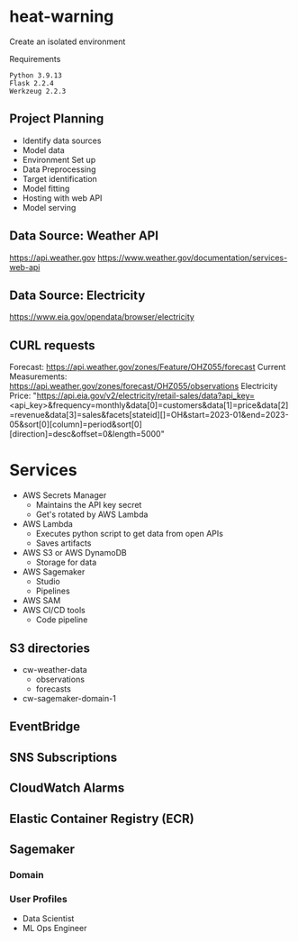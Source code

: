 # heat-warning

Create an isolated environment

Requirements
```
Python 3.9.13
Flask 2.2.4
Werkzeug 2.2.3
```

## Project Planning

+ Identify data sources
+ Model data
+ Environment Set up
+ Data Preprocessing
+ Target identification
+ Model fitting
+ Hosting with web API
+ Model serving

## Data Source: Weather API

https://api.weather.gov
https://www.weather.gov/documentation/services-web-api

## Data Source: Electricity

https://www.eia.gov/opendata/browser/electricity

## CURL requests

Forecast: https://api.weather.gov/zones/Feature/OHZ055/forecast
Current Measurements: https://api.weather.gov/zones/forecast/OHZ055/observations
Electricity Price: "https://api.eia.gov/v2/electricity/retail-sales/data?api_key=<api_key>&frequency=monthly&data[0]=customers&data[1]=price&data[2]=revenue&data[3]=sales&facets[stateid][]=OH&start=2023-01&end=2023-05&sort[0][column]=period&sort[0][direction]=desc&offset=0&length=5000"

# Services

+ AWS Secrets Manager
    + Maintains the API key secret
    + Get's rotated by AWS Lambda
+ AWS Lambda
    + Executes python script to get data from open APIs
    + Saves artifacts
+ AWS S3 or AWS DynamoDB
    + Storage for data
+ AWS Sagemaker
    + Studio
    + Pipelines
+ AWS SAM
+ AWS CI/CD tools
    + Code pipeline

## S3 directories

- cw-weather-data
    - observations
    - forecasts
- cw-sagemaker-domain-1

## EventBridge

## SNS Subscriptions

## CloudWatch Alarms

## Elastic Container Registry (ECR)

## Sagemaker

### Domain
### User Profiles

+ Data Scientist
+ ML Ops Engineer
